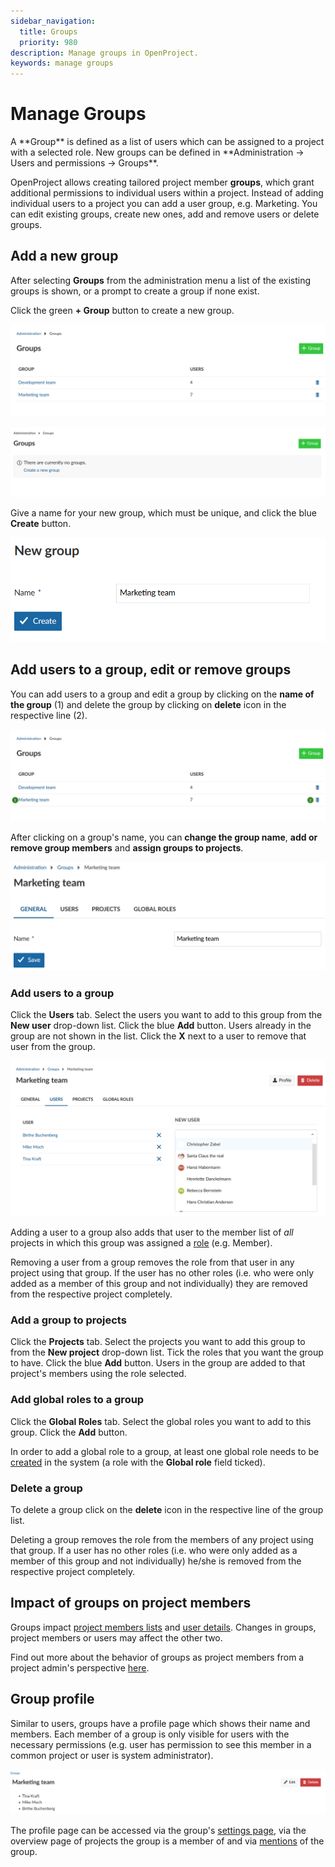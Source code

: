 ```yaml
---
sidebar_navigation:
  title: Groups
  priority: 980
description: Manage groups in OpenProject.
keywords: manage groups
---
```


# Manage Groups

<div class="glossary">
A **Group** is defined as a list of users which can be assigned to a project with a selected role. New groups can be defined in **Administration -> Users and permissions -> Groups**.
</div>


OpenProject allows creating tailored project member **groups**, which  grant additional permissions to individual users within a project. Instead of adding individual users to a project you can add a user group, e.g. Marketing. You can edit existing groups, create new ones, add and remove users or delete groups.

## Add a new group

After selecting **Groups** from the administration menu a list of the existing groups is shown, or a prompt to create a group if none exist.

Click the green **+ Group** button to create a new group.

![create groups](create-new-group.png)

![no existing groups](no-groups-yet.png)

Give a name for your new group, which must be unique, and click the blue **Create** button.

![new group](image-20200115164328352.png)

## Add users to a group, edit or remove groups

You can add users to a group and edit a group by clicking on the **name of the group** (1) and  delete the group by clicking on **delete** icon in the respective line (2).

![Sys-admin-edit-groups](system-guide-edit-groups.png)

After clicking on a group's name, you can **change the group name**, **add or remove group members** and **assign groups to projects**.

![edit-groups](image-20210505162541644.png)



### Add users to a group

Click the **Users** tab. Select the users you want to add to this group from the **New user** drop-down list. Click the blue **Add** button. Users already in the group are not shown in the list. Click the **X** next to a user to remove that user from the group.

![add-users-to-group](image-20210302095755016.png)

Adding a user to a group also adds that user to the member list of *all* projects in which this group was assigned a [role](../roles-permissions) (e.g. Member).

Removing a user from a group removes the role from that user in any project using that group. If the user has no other roles (i.e. who were only added as a member of this group and not individually) they are removed from the respective project completely.

### Add a group to projects

Click the **Projects** tab. Select the projects you want to add this group to from the **New project** drop-down list. Tick the roles that you want the group to have. Click the blue **Add** button. Users in the group are added to that project's members using the role selected.

### Add global roles to a group

Click the **Global Roles** tab. Select the global roles you want to add to this group. Click the **Add** button.

In order to add a global role to a group, at least one global role needs to be [created](../roles-permissions) in the system (a role with the **Global role** field ticked).

### Delete a group

To delete a group click on the **delete** icon in the respective line of the group list.

Deleting a group removes the role from the members of any project using that group. If a user has no other roles (i.e. who were only added as a member of this group and not individually) he/she is removed from the respective project completely.

## Impact of groups on project members

Groups impact [project members lists](../../../getting-started/invite-members) and [user details](../users). Changes in groups, project members or users may affect the other two.

Find out more about the behavior of groups as project members from a project admin's perspective [here](../../../getting-started/invite-members/#behavior-of-groups-as-project-members).

## Group profile

Similar to users, groups have a profile page which shows their name and members. Each member of a group is only visible for users with the necessary permissions (e.g. user has permission to see this member in a common project or user is system administrator).

![group-profile-page](image-20210302144820982.png)

The profile page can be accessed via the group's [settings page](#add-users-to-a-group-edit-or-remove-groups), via the overview page of projects the group is a member of and via [mentions](../../../user-guide/work-packages/edit-work-package/#-notification-mention) of the group.
